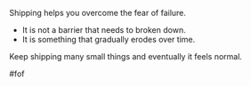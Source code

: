 Shipping helps you overcome the fear of failure. 

- It is not a barrier that needs to broken down.
- It is something that gradually erodes over time.

Keep shipping many small things and eventually it feels normal.

#fof